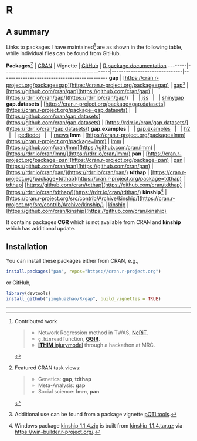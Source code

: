 # R

## A summary

Links to packages I have maintained[^1] are as shown in the following table, while individual files can be found from GitHub.

**Packages**[^2] | [CRAN](http://cran.r-project.org) | Vignette | [GitHub](https://github.com/cran) | [R package documentation](https://rdrr.io/)
--------|---------------------------------------------|------------------------------|---------------------------------------------
**gap** | [https://cran.r-project.org/package=gap](https://cran.r-project.org/package=gap) | [gap](https://jinghuazhao.github.io/R/vignettes/gap.html)[^3]   | [https://github.com/cran/gap](https://github.com/cran/gap) | [https://rdrr.io/cran/gap/](https://rdrr.io/cran/gap/)
 &nbsp; | &nbsp; | [jss](https://jinghuazhao.github.io/R/vignettes/jss.pdf)
 &nbsp; | &nbsp; | [shinygap](https://jinghuazhao.github.io/R/vignettes/shinygap.html)
**gap.datasets** | [https://cran.r-project.org/package=gap.datasets](https://cran.r-project.org/package=gap.datasets) | &nbsp; | [https://github.com/cran/gap.datasets](https://github.com/cran/gap.datasets) | [https://rdrr.io/cran/gap.datasets/](https://rdrr.io/cran/gap.datasets/)
**gap.examples** | &nbsp; | [gap.examples](https://jinghuazhao.github.io/R/vignettes/gap.examples.pdf)
 &nbsp;          | &nbsp; | [h2](https://jinghuazhao.github.io/R/vignettes/h2.pdf)
 &nbsp;          | &nbsp; | [pedtodot](https://jinghuazhao.github.io/R/vignettes/pedtodot.pdf)
 &nbsp;          | &nbsp; | [rnews](https://jinghuazhao.github.io/R/vignettes/rnews.pdf)
**lmm** | [https://cran.r-project.org/package=lmm](https://cran.r-project.org/package=lmm) | [lmm](https://cran.r-project.org/web/packages/lmm/vignettes/lmm-tr.pdf) | [https://github.com/cran/lmm](https://github.com/cran/lmm) | [https://rdrr.io/cran/lmm/](https://rdrr.io/cran/lmm/)
**pan** | [https://cran.r-project.org/package=pan](https://cran.r-project.org/package=pan) | [pan](https://cran.r-project.org/web/packages/pan/vignettes/pan-tr.pdf) | [https://github.com/cran/pan](https://github.com/cran/pan) | [https://rdrr.io/cran/pan/](https://rdrr.io/cran/pan/)
**tdthap**  | [https://cran.r-project.org/package=tdthap](https://cran.r-project.org/package=tdthap) | [tdthap](https://cran.r-project.org/web/packages/tdthap/vignettes/tdthap-paper.pdf)| [https://github.com/cran/tdthap](https://github.com/cran/tdthap) | [https://rdrr.io/cran/tdthap/](https://rdrr.io/cran/tdthap/)
**kinship**[^4] | [https://cran.r-project.org/src/contrib/Archive/kinship/](https://cran.r-project.org/src/contrib/Archive/kinship/) | [kinship](https://jinghuazhao.github.io/R/vignettes/kinship.pdf) | [https://github.com/cran/kinship](https://github.com/cran/kinship)

It contains packages **CGR** which is not available from CRAN and **kinship** which has additional update. 

## Installation

You can install these packages either from CRAN, e.g.,
```r
install.packages("pan", repos="https://cran.r-project.org")
```
or GitHub, 
```r
library(devtools)
install_github("jinghuazhao/R/gap", build_vignettes = TRUE)
```

---

[^1]: Contributed work

    > - Network Regression method in TWAS, [NeRiT](https://github.com/XiuyuanJin/NeRiT).
    > - `g.binread` function, [**GGIR**](https://cran.r-project.org/package=GGIR).
    > - [**ITHIM** injurymodel](https://github.com/ithim/injurymodel) through a hackathon at MRC.

[^2]: Featured CRAN task views:

    > - Genetics: **gap**, **tdthap**
    > - Meta-Analysis: **gap**
    > - Social science: **lmm**, **pan**

[^3]: Additional use can be found from a package vignette [pQTLtools](https://jinghuazhao.github.io/pQTLtools/articles/pQTLtools.html).

[^4]: Windows package [kinship_1.1.4.zip](kinship_1.1.4.zip) is built from [kinship_1.1.4.tar.gz](kinship_1.1.4.tar.gz) via https://win-builder.r-project.org/.

